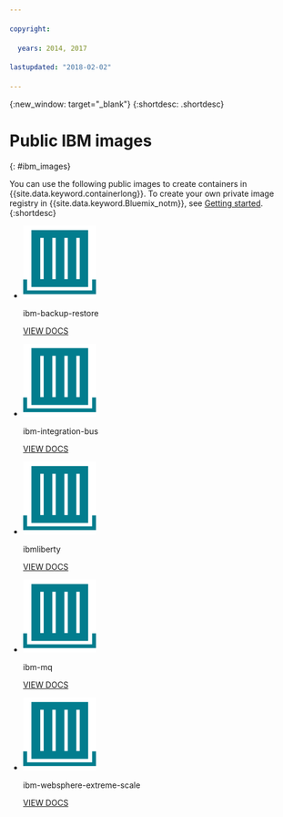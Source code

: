 ```yaml
---

copyright:

  years: 2014, 2017

lastupdated: "2018-02-02"

---
```


{:new_window: target="_blank"}
{:shortdesc: .shortdesc}

# Public IBM images
{: #ibm_images}

You can use the following public images to create containers in {{site.data.keyword.containerlong}}. To create your own private image registry in {{site.data.keyword.Bluemix_notm}}, see [Getting started](/docs/services/Registry/index.html).
{:shortdesc}


<ul class="runtimeIconList">
<li>
<p class="runtimeIcon"><img src="images/container-image_ibm.svg" alt="For more information about the ibm-backup-restore image, check out the documentation."></p>
<p class="runtimeTitle">ibm-backup-restore</p>
<p class="runtimeLink"><a format="html" href="/docs/services/RegistryImages/ibm-backup-restore/index.html" scope="peer" title="For more information about the ibm-backup-restore image, check out the documentation.">VIEW DOCS</a></p>
</li>

<li>
<p class="runtimeIcon"><img src="images/container-image_ibm.svg" alt="After you create an integration solution, you can use the ibm-integration-bus image to provision a single container in {{site.data.keyword.Bluemix_notm}}. You can then deploy your integration solution into this container by using the web UI or from a terminal."></p>
<p class="runtimeTitle">ibm-integration-bus</p>
<p class="runtimeLink"><a format="html" href="/docs/services/RegistryImages/ibm-integration-bus/index.html" scope="peer" title="After you create an integration solution, you can use the ibm-integration-bus image to provision a single container in {{site.data.keyword.Bluemix_notm}}. You can then deploy your integration solution into this container by using the web UI or from a terminal.">VIEW DOCS</a></p>
</li>

<li>
<p class="runtimeIcon"><img src="images/container-image_ibm.svg" alt="You can use the ibmliberty images as a parent to create your own image and deploy your own WAR, EAR, or OSGi apps based on Java in an IBM WebSphere Application Server Liberty container."></p>
<p class="runtimeTitle">ibmliberty</p>
<p class="runtimeLink"><a format="html" href="/docs/services/RegistryImages/ibmliberty/index.html" scope="peer" title="You can use the ibmliberty images as a parent to create your own image and deploy your own WAR, EAR, or OSGi apps based on Java in an IBM WebSphere Application Server Liberty container.">VIEW DOCS</a></p>
</li>

<li>
<p class="runtimeIcon"><img src="images/container-image_ibm.svg" alt="For more
information about the ibm-mq image, check out the documentation."></p>
<p class="runtimeTitle">ibm-mq</p>
<p class="runtimeLink"><a format="html" href="/docs/services/RegistryImages/ibm-mq/index.html" scope="peer" title="For more
information about the ibm-mq image, check out the documentation.">VIEW DOCS</a></p>
</li>

<li>
<p class="runtimeIcon"><img src="images/container-image_ibm.svg" alt="You can use the ibm-websphere-extreme-scale images to stand up eXtremeScale distributed
caching servers to run your distributed caching use cases such as simple, session and dynacache by
connecting to the caching servers from your Liberty {{site.data.keyword.cloud_notm}} client applications."></p>
<p class="runtimeTitle">ibm-websphere-extreme-scale</p>
<p class="runtimeLink"><a format="html"
href="/docs/services/RegistryImages/ibm-websphere-extreme-scale/index.html" scope="peer"
 title="You can use the ibm-websphere-extreme-scale images to stand up eXtremeScale distributed
caching servers to run your distributed caching use cases such as simple, session and dynacache by
connecting to the caching servers from your Liberty {{site.data.keyword.Bluemix_notm}} client applications.">VIEW DOCS</a></p>
</li></ul>
